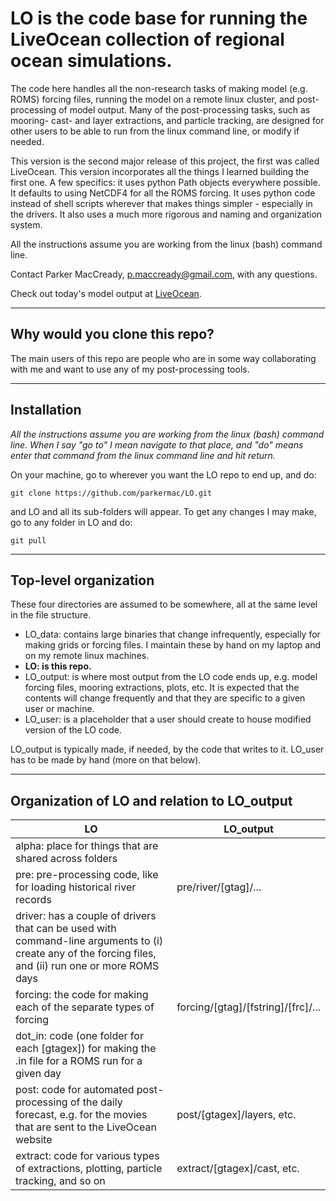 # LO is the code base for running the LiveOcean collection of regional ocean simulations.

The code here handles all the non-research tasks of making model (e.g. ROMS) forcing files, running the model on a remote linux cluster, and post-processing of model output.  Many of the post-processing tasks, such as mooring- cast- and layer extractions, and particle tracking, are designed for other users to be able to run from the linux command line, or modify if needed.

This version is the second major release of this project, the first was called LiveOcean. This version incorporates all the things I learned building the first one. A few specifics: it uses python Path objects everywhere possible. It defaults to using NetCDF4 for all the ROMS forcing. It uses python code instead of shell scripts wherever that makes things simpler - especially in the drivers. It also uses a much more rigorous and naming and organization system.

All the instructions assume you are working from the linux (bash) command line.

Contact Parker MacCready, p.maccready@gmail.com, with any questions.

Check out today's model output at [LiveOcean](http://faculty.washington.edu/pmacc/LO/LiveOcean.html).

---

## Why would you clone this repo?

The main users of this repo are people who are in some way collaborating with me and want to use any of my post-processing tools.

---

## Installation

*All the instructions assume you are working from the linux (bash) command line. When I say "go to" I mean navigate to that place, and "do" means enter that command from the linux command line and hit return.*

On your machine, go to wherever you want the LO repo to end up, and do:
```
git clone https://github.com/parkermac/LO.git
```

and LO and all its sub-folders will appear. To get any changes I may make, go to any folder in LO and do:
```
git pull
```


---

## Top-level organization

These four directories are assumed to be somewhere, all at the same level in the file structure.

- LO_data: contains large binaries that change infrequently, especially for making grids or forcing files.  I maintain these by hand on my laptop and on my remote linux machines.
- **LO: is this repo.**
- LO_output: is where most output from the LO code ends up, e.g. model forcing files, mooring extractions, plots, etc. It is expected that the contents will change frequently and that they are specific to a given user or machine.
- LO_user: is a placeholder that a user should create to house modified version of the LO code.

LO_output is typically made, if needed, by the code that writes to it. LO_user has to be made by hand (more on that below).

---

## Organization of LO and relation to LO_output

| LO | LO_output |
| --- | --- |
| alpha: place for things that are shared across folders | |
| pre: pre-processing code, like for loading historical river records | pre/river/[gtag]/... |
| driver: has a couple of drivers that can be used with command-line arguments to (i) create any of the forcing files, and (ii) run one or more ROMS days | |
| forcing: the code for making each of the separate types of forcing | forcing/[gtag]/[fstring]/[frc]/... |
| dot_in: code (one folder for each [gtagex]) for making the .in file for a ROMS run for a given day |
| post: code for automated post-processing of the daily forecast, e.g. for the movies that are sent to the LiveOcean website | post/[gtagex]/layers, etc. |
| extract: code for various types of extractions, plotting, particle tracking, and so on | extract/[gtagex]/cast, etc. |

